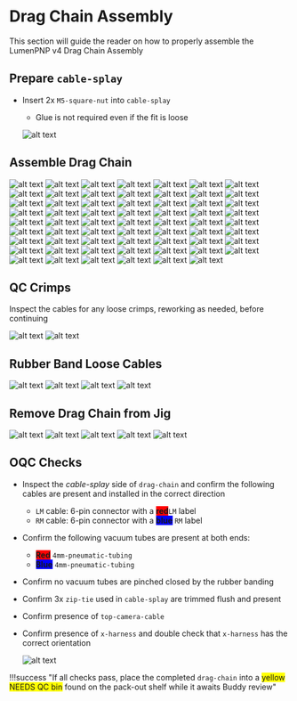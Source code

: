 # Drag Chain Assembly #

This section will guide the reader on how to properly assemble the LumenPNP v4 Drag Chain Assembly

## Prepare `cable-splay` ##

- Insert 2x `M5-square-nut` into `cable-splay`
	- Glue is not required even if the fit is loose

	![alt text](img/insert-nuts.png)

## Assemble Drag Chain ##

![alt text](img/IMG_0192.png)
![alt text](img/IMG_0193.png)
![alt text](img/IMG_0194.png)
![alt text](img/IMG_0195.png)
![alt text](img/IMG_0197.png)
![alt text](img/IMG_0199.png)
![alt text](img/IMG_0200.png)
![alt text](img/IMG_0201.png)
![alt text](img/IMG_0203.png)
![alt text](img/IMG_0204.png)
![alt text](img/IMG_0205.png)
![alt text](img/IMG_0206.png)
![alt text](img/IMG_0207.png)
![alt text](img/IMG_0208.png)
![alt text](img/IMG_0209.png)
![alt text](img/IMG_0210.png)
![alt text](img/IMG_0212.png)
![alt text](img/IMG_0211.png)
![alt text](img/IMG_0202.png)
![alt text](img/IMG_0213.png)
![alt text](img/IMG_0214.png)
![alt text](img/IMG_0215.png)
![alt text](img/IMG_0223.png)
![alt text](img/IMG_0224.png)
![alt text](img/IMG_0225.png)
![alt text](img/IMG_0226.png)
![alt text](img/IMG_0227.png)
![alt text](img/IMG_0228.png)
![alt text](img/IMG_0229.png)
![alt text](img/IMG_0230.png)
![alt text](img/IMG_0231.png)
![alt text](img/IMG_0233.png)
![alt text](img/IMG_0234.png)
![alt text](img/IMG_0235.png)
![alt text](img/IMG_0236.png)
![alt text](img/IMG_0237.png)
![alt text](img/IMG_0238.png)
![alt text](img/IMG_0239.png)
![alt text](img/IMG_0240.png)
![alt text](img/IMG_0241.png)
![alt text](img/IMG_0242.png)
![alt text](img/IMG_0243.png)
![alt text](img/IMG_0244.png)
![alt text](img/IMG_0245.png)
![alt text](img/IMG_0247.png)
![alt text](img/IMG_0248.png)
![alt text](img/IMG_0249.png)
![alt text](img/IMG_0250.png)
![alt text](img/IMG_0253.png)
![alt text](img/IMG_0255.png)
![alt text](img/IMG_0256.png)
![alt text](img/IMG_0257.png)
![alt text](img/IMG_0258.png)
![alt text](img/IMG_0259.png)
![alt text](img/IMG_0260.png)
![alt text](img/IMG_0261.png)
![alt text](img/IMG_0262.png)
![alt text](img/IMG_0263.png)
![alt text](img/IMG_0264.png)
![alt text](img/IMG_0265.png)
![alt text](img/IMG_0266.png)
![alt text](img/IMG_0267.png)

## QC Crimps ##
Inspect the cables for any loose crimps, reworking as needed, before continuing

![alt text](img/IMG_0285.png)
![alt text](img/IMG_0286.png)

## Rubber Band Loose Cables ##

![alt text](img/IMG_0268.png)
![alt text](img/IMG_0269.png)
![alt text](img/IMG_0270.png)
![alt text](img/IMG_0271.png)

## Remove Drag Chain from Jig ##

![alt text](img/IMG_0273.png)
![alt text](img/IMG_0274.png)
![alt text](img/IMG_0275.png)
![alt text](img/IMG_0276.png)
![alt text](img/IMG_0278.png)

## OQC Checks ##

* Inspect the *cable-splay* side of `drag-chain` and confirm the following cables are present and installed in the correct direction

	*  `LM` cable: 6-pin connector with a <span style="background-color:red">**red**</span>`LM` label
	*  `RM` cable: 6-pin connector with a <span style="background-color:blue">**blue**</span> `RM` label

* Confirm the following vacuum tubes are present at both ends:
	*  	<span style="background-color:red">**Red**</span> `4mm-pneumatic-tubing`
	*  	<span style="background-color:blue">**Blue**</span> `4mm-pneumatic-tubing`

* Confirm no vacuum tubes are pinched closed by the rubber banding
* Confirm 3x `zip-tie` used in `cable-splay` are trimmed flush and present
* Confirm presence of `top-camera-cable`
* Confirm presence of `x-harness` and double check that `x-harness` has the correct orientation

	![alt text](img/x-harness-qc.png)

!!!success "If all checks pass, place the completed `drag-chain` into a <span style="background-color:yellow"> yellow NEEDS QC bin</span> found on the pack-out shelf while it awaits Buddy review"
